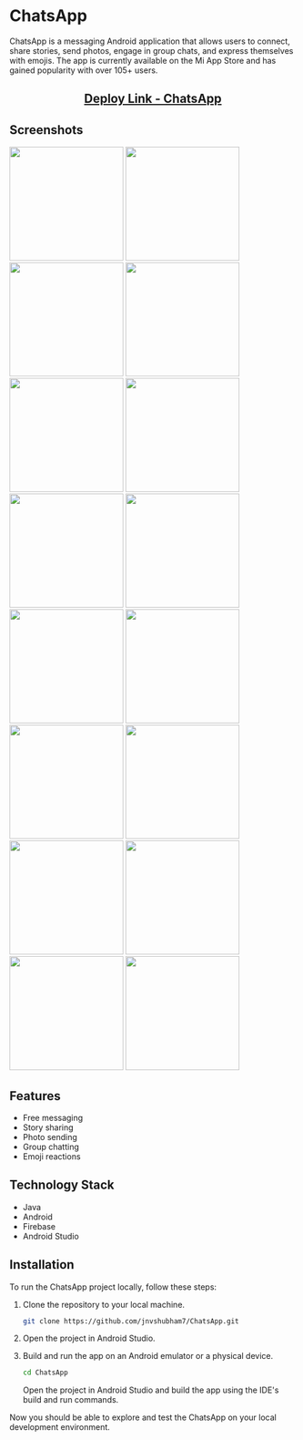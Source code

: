 # ChatsApp

ChatsApp is a messaging Android application that allows users to connect, share stories, send photos, engage in group chats, and express themselves with emojis. The app is currently available on the Mi App Store and has gained popularity with over 105+ users.

<h2 align="center">
  <a href="https://global.app.mi.com/details?lo=IN&la=en_US&id=com.example.chatsapp" style="display: inline-block;">Deploy Link - ChatsApp</a>

</h2>



## Screenshots

<p float="left">
<p float="left">
  <img src="Screenshot/1.png" width="200" />
  <img src="Screenshot/2.png" width="200" />
   <img src="Screenshot/2_1.png" width="200" />
  <img src="Screenshot/3.png" width="200" />
  <img src="Screenshot/4.png" width="200" />
  <img src="Screenshot/5.png" width="200" />
  <img src="Screenshot/6.png" width="200" />
  <img src="Screenshot/7.png" width="200" />
  <img src="Screenshot/8.png" width="200" />
  <img src="Screenshot/9.png" width="200" />
  <img src="Screenshot/10.png" width="200" />
  <img src="Screenshot/11.png" width="200" />
  <img src="Screenshot/12.png" width="200" />
  <img src="Screenshot/13.png" width="200" />
  <img src="Screenshot/14.png" width="200" />
  <img src="Screenshot/15.png" width="200" />
 
</p>

## Features

- Free messaging
- Story sharing
- Photo sending
- Group chatting
- Emoji reactions

## Technology Stack

- Java
- Android
- Firebase
- Android Studio

## Installation

To run the ChatsApp project locally, follow these steps:

1. Clone the repository to your local machine.

   ```bash
   git clone https://github.com/jnvshubham7/ChatsApp.git
   ```
2. Open the project in Android Studio.
3. Build and run the app on an Android emulator or a physical device.

   ```bash
   cd ChatsApp
   ```

   Open the project in Android Studio and build the app using the IDE's build and run commands.

Now you should be able to explore and test the ChatsApp on your local development environment.

